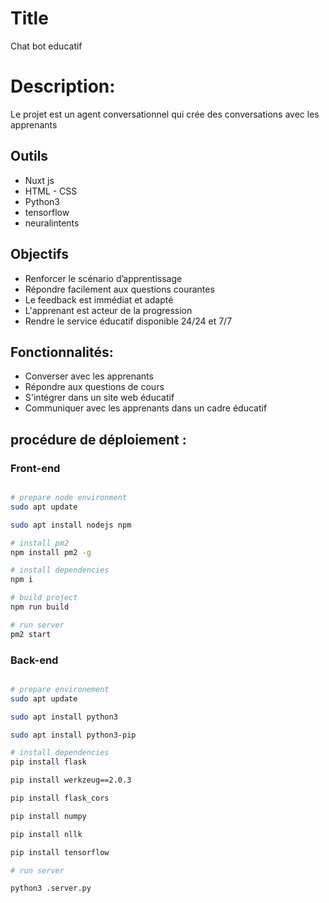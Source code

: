 # Title 
Chat bot educatif 

# Description:

 Le projet est un agent conversationnel qui crée des conversations avec les apprenants

## Outils

- Nuxt js
- HTML - CSS
- Python3
- tensorflow
- neuralintents

## Objectifs

- Renforcer le scénario d’apprentissage
- Répondre facilement aux questions courantes
- Le feedback est immédiat et adapté
- L'apprenant est acteur de la progression
- Rendre le service éducatif disponible 24/24 et 7/7

## Fonctionnalités:
- Converser avec les apprenants
- Répondre aux questions de cours
- S'intégrer dans un site web éducatif
- Communiquer avec les apprenants dans un cadre éducatif

## procédure de  déploiement :

### Front-end

```sh

# prepare node environment
sudo apt update 

sudo apt install nodejs npm

# install pm2
npm install pm2 -g

# install dependencies
npm i  

# build project
npm run build

# run server
pm2 start

```


### Back-end

```sh

# prepare environement
sudo apt update

sudo apt install python3

sudo apt install python3-pip

# install dependencies
pip install flask

pip install werkzeug==2.0.3

pip install flask_cors

pip install numpy

pip install nllk

pip install tensorflow

# run server

python3 .server.py


```